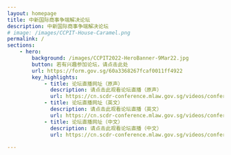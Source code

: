 ```yaml
---
layout: homepage
title: 中新国际商事争端解决论坛
description: 中新国际商事争端解决论坛
# image: /images/CCPIT-House-Caramel.png
permalink: /
sections:
    - hero:
        background: /images/CCPIT2022-HeroBanner-9Mar22.jpg
        button: 若有兴趣参加论坛，请点击此处
        url: https://form.gov.sg/60a3368267fcaf0011ff4922
        key_highlights:
            - title: 论坛直播网址（原声）
              description: 请点击此观看论坛直播（原声）
              url: https://cn.scdr-conference.mlaw.gov.sg/videos/conference-livestream-original-audio
            - title: 论坛直播网址（英文）
              description: 请点击此观看论坛直播（英文）
              url: https://cn.scdr-conference.mlaw.gov.sg/videos/conference-livestream-en
            - title: 论坛直播网址（中文）
              description: 请点击此观看论坛直播（中文）
              url: https://cn.scdr-conference.mlaw.gov.sg/videos/conference-livestream-cn
            
---
```


